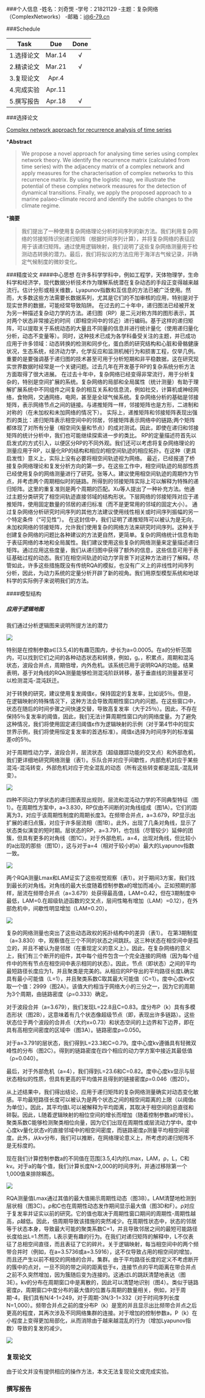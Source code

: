 ###个人信息
-姓名：刘奇煚
-学号：21821129
-主题：复杂网络（ComplexNetworks）
-邮箱：i@6-79.cn

###Schedule

|Task|Due|Done|
|:--:|:--:|:--:|
|1.选择论文|Mar.14|√|
|2.精读论文|Mar.21|√|
|3.复现论文|Apr.4||
|4.完成实验|Apr.11||
|5.撰写报告|Apr.18|√|

###选择论文

[Complex network approach for recurrence analysis of time series](https://arxiv.org/pdf/0907.3368.pdf)

***Abstract**
>We propose a novel approach for analysing time series using complex network theory. We identify the recurrence matrix (calculated from time series) with the adjacency matrix of a complex network and apply measures for the characterisation of complex networks to this recurrence matrix. By using the logistic map, we illustrate the potential of these complex network measures for the detection of dynamical transitions. Finally, we apply the proposed approach to a marine palaeo-climate record and identify the subtle changes to the climate regime.

***摘要**
>我们提出了一种使用复杂网络理论分析时间序列的新方法。我们利用复杂网络的邻接矩阵识别递归矩阵（根据时间序列计算），并将复杂网络的表征应用于该递归矩阵。通过使用逻辑映射，我们说明了这些复杂网络测量用于检测动态转换的潜力。最后，我们将拟议的方法应用于海洋古气候记录，并确定气候制度的微妙变化。

###精度论文
####中心思想
在许多科学学科中，例如工程学，天体物理学，生命科学和经济学，现代数据分析技术作为理解系统潜在复杂动态的手段正变得越来越流行。估计分形或相关维数，Lyapunov指数和互信息的方法已被广泛使用。然而，大多数这些方法需要长数据系列，尤其是它们的不加审核的应用，特别是对于现实世界的数据，可能经常导致陷阱。
在过去的二十年中，递归图法已经被开发为另一种描述复杂动力学的方法。递归图（RP）是二元对称方阵的图形表示，其对两个状态非常接近的时间（即相空间中的邻近）进行编码。基于这样的递归矩阵，可以提取关于系统动态的大量且不同量的信息并进行统计量化（使用递归量化分析，动态不变量等）。同时，这种技术已成为各学科备受关注的主题，并已成功应用于许多领域：动态转换的检测和同步化，蛋白质的研究结构和心脏和骨骼健康状况，生态系统，经济动力学，化学反应和监测机械行为和损害工程，仅举几例。重要的是要强调基于递归图的技术甚至可用于分析短期和非平稳数据，这在研究现实世界数据时经常是一个关键问题。过去几年在开发基于RP的复杂系统分析方法方面取得了很大进展。
在过去十年中，复杂网络已经变得非常流行，用于分析复杂的，特别是空间扩展的系统。复杂网络的局部和全局属性（统计测量）有助于理解扩展系统中不同组件之间复杂的相互关系和信息流，例如社交，计算机或神经网络，食物网，交通网络，电网，甚至是全球气候系统。复杂网络分析的基础是邻接矩阵，表示网络节点之间的链接。与递推矩阵一样，邻接矩阵也是方形，二进制和对称的（在未加权和未加网络的情况下）。
实际上，递推矩阵和邻接矩阵表现出强烈的类比：递归矩阵表示相空间中的邻居，邻接矩阵表示网络中的链路;两个矩阵都体现了对所有分量（相空间矢量和节点）的成对测试。因此，即使在递归和邻接矩阵的统计分析中，我们也可能继续探索进一步的类比。
RP的定量描述符首先以启发式的方式引入，以便区分RP的不同外观。我们还可以考虑将复杂网络理论的测量应用于RP，以量化RP的结构和相应的相空间轨迹的相应拓扑。在这种（更具启发性）意义上，实际上没有必要将相空间轨迹视为网络。
最近，已经报道了桥接复杂网络理论和复发分析方向的第一步。在这些工作中，相空间轨迹的局部性质已经使用复杂的网络测量进行了研究。张等人。建议使用相空间轨迹的周期作为节点，并考虑两个周期相似时的链路。所得到的邻接矩阵实际上可以解释为特殊的递归矩阵。这里的重复准则是两个周期的匹配。Xu等人提出了一种补充方法。他通过主题分类研究了相空间轨迹直接邻域的结构形状。下层网络的邻接矩阵对应于递推矩阵，使用固定数量的邻居的递归标准（而不是更常用的邻域的固定大小）。
通过复杂网络分析研究时间序列的其他方法建议使用线性相关或时间序列振幅的另一个特定条件（“可见性”）。
在这封信中，我们证明了递推矩阵可以被认为是无向，未加权网络的邻接矩阵，允许我们使用复杂的网络方法来研究时间序列。这种关于创建复杂网络的问题比各种建议的方法更自然，更简单。复杂的网络统计信息有助于表征网络的本地和全局属性。我们建议使用这些复杂的网络测量来定量描述递归矩阵。通过应用这些度量，我们从递归图中获得了额外的信息，这些信息可用于表征基础过程的动态。我们在相空间轨迹的动力学背景下对这种方法进行了解释。尽管如此，许多这些措施既没有传统RQA的模拟，也没有广义上的非线性时间序列分析，因此，为动力系统的定量分析开辟了新的视角。我们用原型模型系统和地球科学的实际例子来说明我们的方法。

####模型结构
##### 应用于逻辑地图

我们通过分析逻辑图来说明所提方法的潜力

![](proposed-approach.png)

特别是在控制参数a∈[3.5,4]的有趣范围内，步长为a=0.0005。在a的分析范围内，可以找到它们之间的各种动态状态和转换，例如，g。，积累点，周期和混沌状态，波段合并点，周期倍增，内外危机。该系统已用于说明RQA的功能。结果表明，基于对角线的RQA测量能够检测混沌阶跃转移，基于垂直线的测量甚至可以检测混沌-混沌跃迁。

对于转换的研究，建议使用复发阈值ε，保持固定的复发率，比如说5％。但是，在逻辑映射的特殊情况下，这种方法会导致周期性窗口内的问题。在这些窗口中，状态在随后的时间步骤之间快速交替，导致高复发率（大于25％）。因此，不存在保持5％复发率的阈值，因此，我们无法计算周期性窗口内的网络度量。为了避免这种情况，我们将使用固定递归阈值ε作为逻辑映射的示例（对于第4节中的现实世界示例，我们将使用恒定复发率的首选标准）。阈值ε选择为时间序列的标准偏差σ的5％。

对于周期性动力学，波段合并，层流状态（超级跟踪功能的交叉点）和外部危机，我们更详细地研究网络测量（表1）。乐队合并对应于间歇性，内部危机对应于某些混沌-混沌转变，外部危机对应于完全混乱的动态（所有这些转变都是混乱-混乱转变）。

![](table-1.png)

四种不同动力学状态的递归图表现出规则，层流和混沌动力学的不同典型特征（图1）。在周期性方案中，a=3.830，RP仅由不间断的对角线组成（图1A）。它们的距离为3，对应于该周期性制度的周期长度3。在频带合并点，a=3.679，RP显示出扩展的递归点簇，对应于许多层流相（图1B）。此外，出现了几条对角线，显示了状态类似演变的短时期。层状态的RP，a=3.791，也包括（尽管较少）延伸的团簇，但具有更多的对角线（图1C）。对于外部危机，a=4，出现对角线，但比较小的a出现的那些（图1D），这与对于a=4（相对于较小的a）最大的Lyapunov指数一致。

![](figure-1.png)

两个RQA测量Lmax和LAM证实了这些视觉观察（表1）。对于期间3方案，我们找到最长的对角线。对角线的最大长度随着控制参数a的增加而减小。正如预期的那样，层流在频带合并点（a=3.679）处获得最高值，LAM=0.42，但在3期制度中最低，LAM=0.在超级轨迹函数的交叉点，层间性略有增加（LAM）=0.12），在外部危机中，间歇性明显增加（LAM=0.20）。

![](figure-2.png)

复杂的网络测量也突出了这些动态政权的拓扑结构中的差异（表1）。
在第3期制度（a=3.830）中，观察值在三个不同的状态之间跳跃。这三种状态在相空间中是孤立的，并且不被认为是邻居（在重现定义的意义上）。因此，在复杂网络的意义上，我们有三个断开的组件，其中每个组件包含一个完全连接的网络（因为每个组件中的所有节点在相空间中表示相同的状态）。因此，节点（即状态）之间的平均最短路径长度应为1，并且聚类是完美的。从相应的RP导出的平均路径长度L确实具有最小可能值（L=1），并且聚类系数C取其最大可能值（C=1）。度中心度kv仅取一个值：2999（图2A）。该值大约相当于网络大小的三分之一，因为它的周期为3个周期，由链路密度（ρ=0.333）确定。

对于波段合并（a=3.679），我们发现L=22.8且C=0.83。度分布P（k）具有多模态形状（图2B），这意味着有几个状态像超级节点（即，表现出许多链路）。这些状态位于两个波段的合并点（大约x=0.73）和状态空间的上边界和下边界，即在具有高相空间密度的区域中（图3A）。链路密度ρ=0.050。

对于a=3.791的层状态，我们得到L=23.3和C=0.79。度中心度kv遵循具有轻微双峰性的分布（图2C）。得到的链路密度在四个相应的动力学方案中接近其最低值（ρ=0.040）。

最后，对于外部危机（a=4），我们得到L=23.6和C=0.82。度中心度kv显示与层状态相似的性质，但具有更高的平均值并且得到的链接密度ρ=0.046（图2D）。

从上述结果中，我们得出结论，应用于递归矩阵的复杂网络测量确实对动态变化敏感。平均最短路径长度可以被认为是两个状态之间的相空间距离的上限（以阈值ε为单位）。因此，其平均值L可以被解释为平均距离，其取决于相空间的总直径和碎裂。因此，L随着逻辑映射的相位空间的增长而增加（随着控制参数a的增长）。聚类系数C能够检测聚类相位向量，因为它们出现在周期性或层流动力学中。度中心度kv量化状态v的直接邻域中的相空间密度，而链路密度ρ测量平均相空间密度。此外，从kv分布，我们可以推断，在网络理论意义上，所考虑的递归矩阵不是无标度的。

现在我们计算控制参数a的不同值在范围[3.5,4]内的Lmax，LAM，ρ，L，C和kv。对于a的每个值，我们计算长度N=2,000的时间序列，并通过移除第一个1,000值来排除瞬态。

![](figure-3.png)

RQA测量值Lmax通过其值的最大值揭示周期性动态（图3B）。LAM清楚地检测到层状相（图3C）。ρ和C也在周期性动态发作期间显示最大值（图3D和F）。ρ对应于复发率并证实以前的研究。它的值也取决于周期性窗口期间的周期性-周期性越高，ρ越低。因此，倍周期导致该措施的突然减少。在周期性状态中，状态的邻居等于状态本身，导致最大可能的聚类系数C=1，并且导致邻居之间的最短可能路径长度给出L=1.然而，L表示更有趣的行为。在我们对递归矩阵的解释中，L不仅表征了总相空间直径，而且表征了它的碎片。关于逻辑映射，每当相空间中的两个频带合并时（例如，在a=3.5736或a=3.5916），这不仅导致占用的相空间的增加，而且还产生以前不相交的网络的合并。集群。由于平均路径长度的定义不考虑断开的簇中的点对，一旦不同的带之间的距离低于ε，连接节点的平均距离在带合并点之前不久突然增加，因为簇随后变为连接的。这通过L的跳跃清楚地表达（图3E）。kv的分布在周期窗口中是离散的，因此可以清楚地识别（图4）。类似于链路密度ρ，周期窗口中度分布的最大值的位置与周期的数量相关，例如，对于周期-4，我们具有N/4-1=249，对于周期-3N/3-1=332（对于时间序列长度N=1,000）。频带合并点之前的度分布P（k）是宽的并且显示出比频带合并点之后更高的程度，其再次涉及不同网络集群的连接。对于增加的控制参数a，P（k）在小程度上变得更加局部化，从而消除由于越来越混乱的行为（增加Lyapunov指数）导致的复发的减少。

![](figure-4.png)

### 复现论文
由于论文并没有提供相应的操作方法，本文无法复现论文或完成实验。

### 撰写报告

